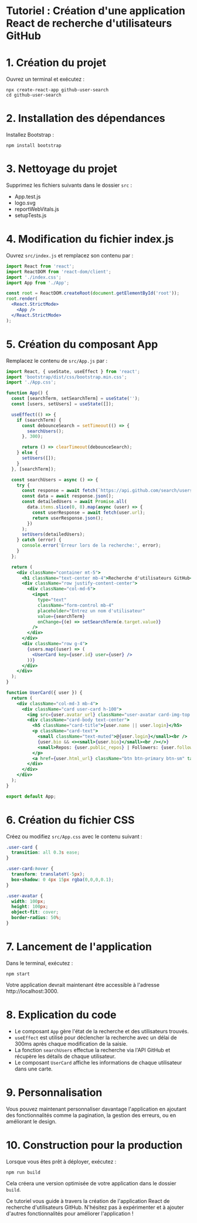 # Tutoriel : Création d'une application React de recherche d'utilisateurs GitHub

# 1. Création du projet

Ouvrez un terminal et exécutez :

```
npx create-react-app github-user-search
cd github-user-search
```

# 2. Installation des dépendances

Installez Bootstrap :

```
npm install bootstrap
```

# 3. Nettoyage du projet

Supprimez les fichiers suivants dans le dossier `src` :
- App.test.js
- logo.svg
- reportWebVitals.js
- setupTests.js

# 4. Modification du fichier index.js

Ouvrez `src/index.js` et remplacez son contenu par :

```jsx
import React from 'react';
import ReactDOM from 'react-dom/client';
import './index.css';
import App from './App';

const root = ReactDOM.createRoot(document.getElementById('root'));
root.render(
  <React.StrictMode>
    <App />
  </React.StrictMode>
);
```

# 5. Création du composant App

Remplacez le contenu de `src/App.js` par :

```jsx
import React, { useState, useEffect } from 'react';
import 'bootstrap/dist/css/bootstrap.min.css';
import './App.css';

function App() {
  const [searchTerm, setSearchTerm] = useState('');
  const [users, setUsers] = useState([]);

  useEffect(() => {
    if (searchTerm) {
      const debounceSearch = setTimeout(() => {
        searchUsers();
      }, 300);

      return () => clearTimeout(debounceSearch);
    } else {
      setUsers([]);
    }
  }, [searchTerm]);

  const searchUsers = async () => {
    try {
      const response = await fetch(`https://api.github.com/search/users?q=${searchTerm}`);
      const data = await response.json();
      const detailedUsers = await Promise.all(
        data.items.slice(0, 8).map(async (user) => {
          const userResponse = await fetch(user.url);
          return userResponse.json();
        })
      );
      setUsers(detailedUsers);
    } catch (error) {
      console.error('Erreur lors de la recherche:', error);
    }
  };

  return (
    <div className="container mt-5">
      <h1 className="text-center mb-4">Recherche d'utilisateurs GitHub</h1>
      <div className="row justify-content-center">
        <div className="col-md-6">
          <input
            type="text"
            className="form-control mb-4"
            placeholder="Entrez un nom d'utilisateur"
            value={searchTerm}
            onChange={(e) => setSearchTerm(e.target.value)}
          />
        </div>
      </div>
      <div className="row g-4">
        {users.map((user) => (
          <UserCard key={user.id} user={user} />
        ))}
      </div>
    </div>
  );
}

function UserCard({ user }) {
  return (
    <div className="col-md-3 mb-4">
      <div className="card user-card h-100">
        <img src={user.avatar_url} className="user-avatar card-img-top mx-auto mt-3" alt={user.login} />
        <div className="card-body text-center">
          <h5 className="card-title">{user.name || user.login}</h5>
          <p className="card-text">
            <small className="text-muted">@{user.login}</small><br />
            {user.bio && <><small>{user.bio}</small><br /></>}
            <small>Repos: {user.public_repos} | Followers: {user.followers}</small>
          </p>
          <a href={user.html_url} className="btn btn-primary btn-sm" target="_blank" rel="noopener noreferrer">Voir le profil</a>
        </div>
      </div>
    </div>
  );
}

export default App;
```

# 6. Création du fichier CSS

Créez ou modifiez `src/App.css` avec le contenu suivant :

```css
.user-card {
  transition: all 0.3s ease;
}

.user-card:hover {
  transform: translateY(-5px);
  box-shadow: 0 4px 15px rgba(0,0,0,0.1);
}

.user-avatar {
  width: 100px;
  height: 100px;
  object-fit: cover;
  border-radius: 50%;
}
```

# 7. Lancement de l'application

Dans le terminal, exécutez :

```
npm start
```

Votre application devrait maintenant être accessible à l'adresse http://localhost:3000.

# 8. Explication du code

- Le composant `App` gère l'état de la recherche et des utilisateurs trouvés.
- `useEffect` est utilisé pour déclencher la recherche avec un délai de 300ms après chaque modification de la saisie.
- La fonction `searchUsers` effectue la recherche via l'API GitHub et récupère les détails de chaque utilisateur.
- Le composant `UserCard` affiche les informations de chaque utilisateur dans une carte.

# 9. Personnalisation

Vous pouvez maintenant personnaliser davantage l'application en ajoutant des fonctionnalités comme la pagination, la gestion des erreurs, ou en améliorant le design.

# 10. Construction pour la production

Lorsque vous êtes prêt à déployer, exécutez :

```
npm run build
```

Cela créera une version optimisée de votre application dans le dossier `build`.

Ce tutoriel vous guide à travers la création de l'application React de recherche d'utilisateurs GitHub. N'hésitez pas à expérimenter et à ajouter d'autres fonctionnalités pour améliorer l'application !
